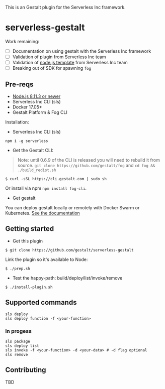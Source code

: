 This is an Gestalt plugin for the Serverless Inc framework.

# serverless-gestalt
Work remaining:

* [ ] Documentation on using gestalt with the Serverless Inc framework
* [ ] Validation of plugin from Serverless Inc team
* [ ] Validation of [node.js template](https://github.com/gestalt/serverless-gestalt-nodejs) from Serverless Inc team
* [ ] Breaking out of SDK for spawning `fog`

## Pre-reqs

* [Node.js 8.11.3 or newer](https://nodejs.org/en/download/)
* Serverless Inc CLI (sls)
* Docker 17.05+
* Gestalt Platform & Fog CLI

Installation:

* Serverless Inc CLI (sls)

```
npm i -g serverless
```

* Get the Gestalt CLI:

> Note: until 0.6.9 of the CLI is released you will need to rebuild it from source. `git clone https://github.com/gestalt/fog` and `cd fog && ./build_redist.sh`

```
$ curl -sSL https://cli.gestalt.com | sudo sh
```

Or install via npm `npm install fog-cli`.

* Get gestalt

You can deploy gestalt locally or remotely with Docker Swarm or Kubernetes. [See the documentation](https://docs.gestalt.com/)

## Getting started

* Get this plugin

```
$ git clone https://github.com/gestalt/serverless-gestalt
```

Link the plugin so it's available to Node:

```
$ ./prep.sh
```

* Test the happy-path: build/deploy/list/invoke/remove

```
$ ./install-plugin.sh
```

## Supported commands

```
sls deploy
sls deploy function -f <your-function>
```
### In progess

```
sls package
sls deploy list
sls invoke -f <your-function> -d <your-data> # -d flag optional
sls remove
```

## Contributing
TBD